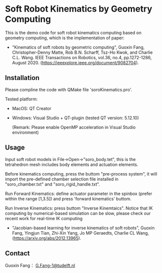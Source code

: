 # Soft Robot Kinematics by Geometry Computing

This is the demo code for soft robot kinematics computing based on geometry computing, which is the implementation of paper:

* "Kinematics of soft robots by geometric computing", Guoxin Fang, Christopher-Denny Matte, Rob B.N. Scharff, Tsz-Ho Kwok, and Charlie C.L. Wang. IEEE Transactions on Robotics, vol.36, no.4, pp.1272-1286, August 2020. (https://ieeexplore.ieee.org/document/9082704).

## Installation

Please compline the code with QMake file 'soroKinematics.pro'.

Tested platform: 
* MacOS: QT Creator 
* Windows: Visual Studio + QT-plugin (tested QT version: 5.12.10)

  (Remark: Please enable OpenMP acceleration in Visual Studio environment)

## Usage

Input soft robot models in File->Open->"soro_body.tet", this is the tetrahedron mesh includes body elements and actuation elements.

Before kinematics computing, press the buttom "pre-process system", it will import the pre-defined chamber selection file installed in "soro_chamber.txt" and "soro_rigid_handle.txt".

Run Forward Kinematics: define actuator parameter in the spinbox (prefer within the range [1,3.5]) and press 'forward kinematics' buttom.

Run Inverse Kinematics: press buttom "Inverse Kinemtaics". Notice that IK computing by numerical-based simulation can be slow, please check our recent work for real-time IK computing

* "Jacobian-based learning for inverse kinematics of soft robots", Guoxin Fang, Yingjun Tian, Zhi-Xin Yang, Jo MP Geraedts, Charlie CL Wang, (https://arxiv.org/abs/2012.13965).

## Contact

Guoxin Fang： G.Fang-1@tudelft.nl
